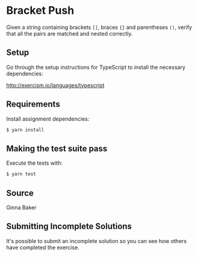# Bracket Push

Given a string containing brackets `[]`, braces `{}` and parentheses `()`,
verify that all the pairs are matched and nested correctly.

## Setup

Go through the setup instructions for TypeScript to
install the necessary dependencies:

http://exercism.io/languages/typescript

## Requirements

Install assignment dependencies:

```bash
$ yarn install
```

## Making the test suite pass

Execute the tests with:

```bash
$ yarn test
```



## Source

Ginna Baker

## Submitting Incomplete Solutions
It's possible to submit an incomplete solution so you can see how others have completed the exercise.
